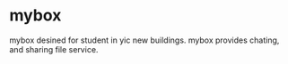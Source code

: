 # mybox
mybox desined for student in yic new buildings. mybox provides chating, and sharing file service.
